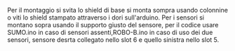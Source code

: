Per il montaggio si svita lo shield di base si monta sompra usando colonnine o viti lo shield stampato attraverso i dori sull'arduino.
Per i sensori si montano sopra usando il supporto giusto del sensore, per il codice usare SUMO.ino in caso di sensori assenti,ROBO-B.ino in caso di uso dei due sensori, sensore desrta collegato nello slot 6 e quello sinistra nello slot 5.
